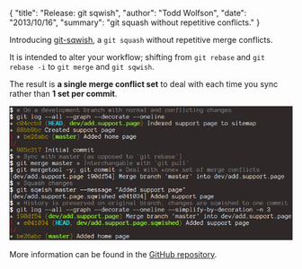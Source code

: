 {
  "title": "Release: git sqwish",
  "author": "Todd Wolfson",
  "date": "2013/10/16",
  "summary": "git squash without repetitive conflicts."
}

Introducing [git-sqwish][], a `git squash` without repetitive merge conflicts.

It is intended to alter your workflow; shifting from `git rebase` and `git rebase -i` to `git merge` and `git sqwish`.

The result is **a single merge conflict set** to deal with each time you sync rather than **1 set per commit**.

![Screenshot of git-sqwish workflow](/public/images/articles/git-sqwish.png)

More information can be found in the [GitHub repository][git-sqwish].

[git-sqwish]: https://github.com/twolfson/git-sqwish